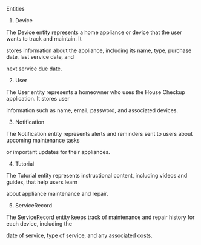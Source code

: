 Entities 


1. Device 

The Device entity represents a home appliance or device that the user wants to track and maintain. It 

stores information about the appliance, including its name, type, purchase date, last service date, and 

next service due date. 


2. User 

The User entity represents a homeowner who uses the House Checkup application. It stores user 

information such as name, email, password, and associated devices. 


3. Notification 

The Notification entity represents alerts and reminders sent to users about upcoming maintenance tasks 

or important updates for their appliances. 


4. Tutorial 

The Tutorial entity represents instructional content, including videos and guides, that help users learn 

about appliance maintenance and repair. 

  

5. ServiceRecord 

The ServiceRecord entity keeps track of maintenance and repair history for each device, including the 

date of service, type of service, and any associated costs. 

 
